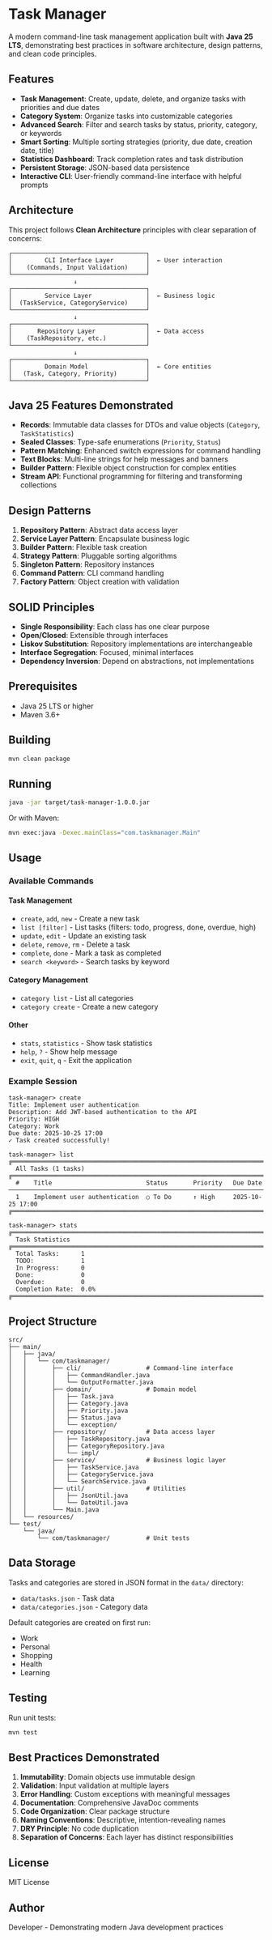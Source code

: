 # Task Manager

A modern command-line task management application built with **Java 25 LTS**, demonstrating best practices in software architecture, design patterns, and clean code principles.

## Features

- **Task Management**: Create, update, delete, and organize tasks with priorities and due dates
- **Category System**: Organize tasks into customizable categories
- **Advanced Search**: Filter and search tasks by status, priority, category, or keywords
- **Smart Sorting**: Multiple sorting strategies (priority, due date, creation date, title)
- **Statistics Dashboard**: Track completion rates and task distribution
- **Persistent Storage**: JSON-based data persistence
- **Interactive CLI**: User-friendly command-line interface with helpful prompts

## Architecture

This project follows **Clean Architecture** principles with clear separation of concerns:

```
┌─────────────────────────────────────┐
│         CLI Interface Layer         │  ← User interaction
│    (Commands, Input Validation)     │
└─────────────────────────────────────┘
                  ↓
┌─────────────────────────────────────┐
│         Service Layer               │  ← Business logic
│  (TaskService, CategoryService)     │
└─────────────────────────────────────┘
                  ↓
┌─────────────────────────────────────┐
│       Repository Layer              │  ← Data access
│    (TaskRepository, etc.)           │
└─────────────────────────────────────┘
                  ↓
┌─────────────────────────────────────┐
│         Domain Model                │  ← Core entities
│   (Task, Category, Priority)        │
└─────────────────────────────────────┘
```

## Java 25 Features Demonstrated

- **Records**: Immutable data classes for DTOs and value objects (`Category`, `TaskStatistics`)
- **Sealed Classes**: Type-safe enumerations (`Priority`, `Status`)
- **Pattern Matching**: Enhanced switch expressions for command handling
- **Text Blocks**: Multi-line strings for help messages and banners
- **Builder Pattern**: Flexible object construction for complex entities
- **Stream API**: Functional programming for filtering and transforming collections

## Design Patterns

1. **Repository Pattern**: Abstract data access layer
2. **Service Layer Pattern**: Encapsulate business logic
3. **Builder Pattern**: Flexible task creation
4. **Strategy Pattern**: Pluggable sorting algorithms
5. **Singleton Pattern**: Repository instances
6. **Command Pattern**: CLI command handling
7. **Factory Pattern**: Object creation with validation

## SOLID Principles

- **Single Responsibility**: Each class has one clear purpose
- **Open/Closed**: Extensible through interfaces
- **Liskov Substitution**: Repository implementations are interchangeable
- **Interface Segregation**: Focused, minimal interfaces
- **Dependency Inversion**: Depend on abstractions, not implementations

## Prerequisites

- Java 25 LTS or higher
- Maven 3.6+

## Building

```bash
mvn clean package
```

## Running

```bash
java -jar target/task-manager-1.0.0.jar
```

Or with Maven:

```bash
mvn exec:java -Dexec.mainClass="com.taskmanager.Main"
```

## Usage

### Available Commands

#### Task Management
- `create`, `add`, `new` - Create a new task
- `list [filter]` - List tasks (filters: todo, progress, done, overdue, high)
- `update`, `edit` - Update an existing task
- `delete`, `remove`, `rm` - Delete a task
- `complete`, `done` - Mark a task as completed
- `search <keyword>` - Search tasks by keyword

#### Category Management
- `category list` - List all categories
- `category create` - Create a new category

#### Other
- `stats`, `statistics` - Show task statistics
- `help`, `?` - Show help message
- `exit`, `quit`, `q` - Exit the application

### Example Session

```
task-manager> create
Title: Implement user authentication
Description: Add JWT-based authentication to the API
Priority: HIGH
Category: Work
Due date: 2025-10-25 17:00
✓ Task created successfully!

task-manager> list
╔════════════════════════════════════════════════════════════════════════════╗
  All Tasks (1 tasks)
╔════════════════════════════════════════════════════════════════════════════╗
  #    Title                          Status       Priority   Due Date
────────────────────────────────────────────────────────────────────────────
  1    Implement user authentication  ○ To Do      ↑ High     2025-10-25 17:00
╔════════════════════════════════════════════════════════════════════════════╗

task-manager> stats
╔════════════════════════════════════════════════════════════════════════════╗
  Task Statistics
╔════════════════════════════════════════════════════════════════════════════╗
  Total Tasks:      1
  TODO:             1
  In Progress:      0
  Done:             0
  Overdue:          0
  Completion Rate:  0.0%
╔════════════════════════════════════════════════════════════════════════════╗
```

## Project Structure

```
src/
├── main/
│   ├── java/
│   │   └── com/taskmanager/
│   │       ├── cli/                  # Command-line interface
│   │       │   ├── CommandHandler.java
│   │       │   └── OutputFormatter.java
│   │       ├── domain/               # Domain model
│   │       │   ├── Task.java
│   │       │   ├── Category.java
│   │       │   ├── Priority.java
│   │       │   ├── Status.java
│   │       │   └── exception/
│   │       ├── repository/           # Data access layer
│   │       │   ├── TaskRepository.java
│   │       │   ├── CategoryRepository.java
│   │       │   └── impl/
│   │       ├── service/              # Business logic layer
│   │       │   ├── TaskService.java
│   │       │   ├── CategoryService.java
│   │       │   └── SearchService.java
│   │       ├── util/                 # Utilities
│   │       │   ├── JsonUtil.java
│   │       │   └── DateUtil.java
│   │       └── Main.java
│   └── resources/
└── test/
    └── java/
        └── com/taskmanager/          # Unit tests
```

## Data Storage

Tasks and categories are stored in JSON format in the `data/` directory:
- `data/tasks.json` - Task data
- `data/categories.json` - Category data

Default categories are created on first run:
- Work
- Personal
- Shopping
- Health
- Learning

## Testing

Run unit tests:

```bash
mvn test
```

## Best Practices Demonstrated

1. **Immutability**: Domain objects use immutable design
2. **Validation**: Input validation at multiple layers
3. **Error Handling**: Custom exceptions with meaningful messages
4. **Documentation**: Comprehensive JavaDoc comments
5. **Code Organization**: Clear package structure
6. **Naming Conventions**: Descriptive, intention-revealing names
7. **DRY Principle**: No code duplication
8. **Separation of Concerns**: Each layer has distinct responsibilities

## License

MIT License

## Author

Developer - Demonstrating modern Java development practices

